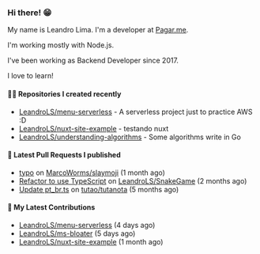 ### Hi there! 😁 

My name is Leandro Lima. I'm a developer at [Pagar.me](https://pagar.me/).  

I'm working mostly with Node.js. 

I've been working as Backend Developer since 2017. 

I love to learn!  

#### 👨‍💻 Repositories I created recently
- [LeandroLS/menu-serverless](https://github.com/LeandroLS/menu-serverless) - A serverless project just to practice AWS :D
- [LeandroLS/nuxt-site-example](https://github.com/LeandroLS/nuxt-site-example) - testando nuxt
- [LeandroLS/understanding-algorithms](https://github.com/LeandroLS/understanding-algorithms) - Some algorithms write in Go

#### 🔨 Latest Pull Requests I published

- [typo](https://github.com/MarcoWorms/slaymoji/pull/2) on [MarcoWorms/slaymoji](https://github.com/MarcoWorms/slaymoji) (1 month ago)
- [Refactor to use TypeScript](https://github.com/LeandroLS/SnakeGame/pull/2) on [LeandroLS/SnakeGame](https://github.com/LeandroLS/SnakeGame) (2 months ago)
- [Update pt_br.ts](https://github.com/tutao/tutanota/pull/4040) on [tutao/tutanota](https://github.com/tutao/tutanota) (5 months ago)

#### :construction_worker: My Latest Contributions

- [LeandroLS/menu-serverless](https://github.com/LeandroLS/menu-serverless) (4 days ago)
- [LeandroLS/ms-bloater](https://github.com/LeandroLS/ms-bloater) (5 days ago)
- [LeandroLS/nuxt-site-example](https://github.com/LeandroLS/nuxt-site-example) (1 month ago)
